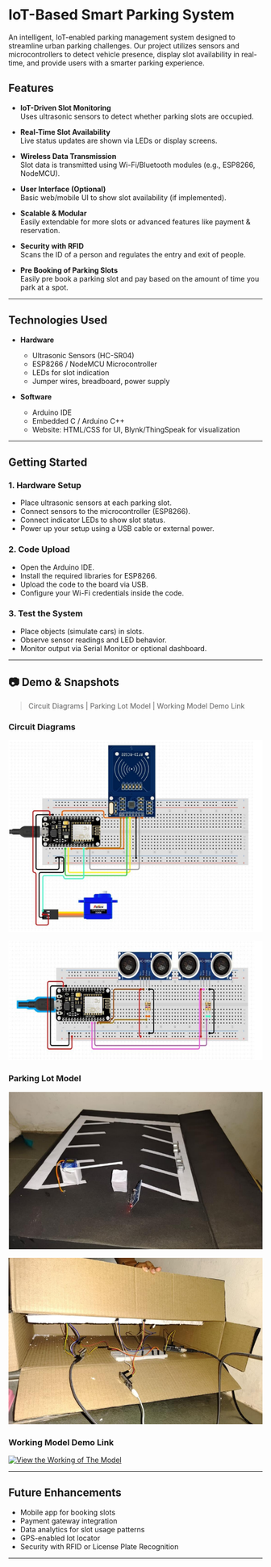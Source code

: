 # IoT-Based Smart Parking System 

An intelligent, IoT-enabled parking management system designed to streamline urban parking challenges. Our project utilizes sensors and microcontrollers to detect vehicle presence, display slot availability in real-time, and provide users with a smarter parking experience.

##  Features

-  **IoT-Driven Slot Monitoring**  
  Uses ultrasonic sensors to detect whether parking slots are occupied.

-  **Real-Time Slot Availability**  
  Live status updates are shown via LEDs or display screens.

-  **Wireless Data Transmission**  
  Slot data is transmitted using Wi-Fi/Bluetooth modules (e.g., ESP8266, NodeMCU).

-  **User Interface (Optional)**  
  Basic web/mobile UI to show slot availability (if implemented).

-  **Scalable & Modular**  
  Easily extendable for more slots or advanced features like payment & reservation.

-  **Security with RFID**  
  Scans the ID of a person and regulates the entry and exit of people.

-  **Pre Booking of Parking Slots**  
  Easily pre book a parking slot and pay based on the amount of time you park at a spot.

---

##  Technologies Used

- **Hardware**  
  - Ultrasonic Sensors (HC-SR04)  
  - ESP8266 / NodeMCU Microcontroller  
  - LEDs for slot indication  
  - Jumper wires, breadboard, power supply

- **Software**  
  - Arduino IDE  
  - Embedded C / Arduino C++  
  - Website: HTML/CSS for UI, Blynk/ThingSpeak for visualization

---

##  Getting Started

### 1. Hardware Setup
- Place ultrasonic sensors at each parking slot.
- Connect sensors to the microcontroller (ESP8266).
- Connect indicator LEDs to show slot status.
- Power up your setup using a USB cable or external power.

### 2. Code Upload
- Open the Arduino IDE.
- Install the required libraries for ESP8266.
- Upload the code to the board via USB.
- Configure your Wi-Fi credentials inside the code.

### 3. Test the System
- Place objects (simulate cars) in slots.
- Observe sensor readings and LED behavior.
- Monitor output via Serial Monitor or optional dashboard.

---

## 📷 Demo & Snapshots
 
>  Circuit Diagrams | Parking Lot Model | Working Model Demo Link  

###  Circuit Diagrams

![Circuit_Diagarm](assets/Circuit_Diagram1.png)

![Circuit_Diagarm](assets/Circuit_Diagram2.png)

###  Parking Lot Model

![Parking Lot Model](assets/Parking_Lot_Model1.png)

![Parking Lot Model](assets/Parking_Lot_Model2.png)


###  Working Model Demo Link

[![View the Working of The Model](https://drive.google.com/uc?export=view&id=1_t03qnAILrzN3omnhKMwBxO4FxloYT4H)](https://drive.google.com/file/d/1_t03qnAILrzN3omnhKMwBxO4FxloYT4H/view?usp=sharing)

---

## Future Enhancements

-  Mobile app for booking slots
-  Payment gateway integration
-  Data analytics for slot usage patterns
-  GPS-enabled lot locator
-  Security with RFID or License Plate Recognition

---
